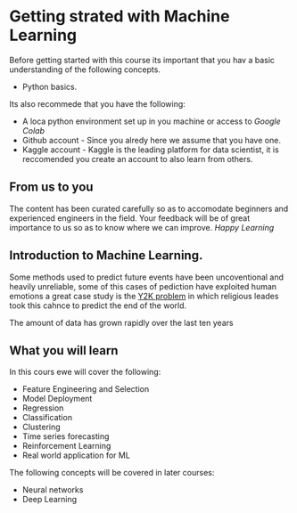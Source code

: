 # Getting strated with Machine Learning

Before getting started with this course its important that you hav a basic understanding of the following concepts.

- Python basics.

Its also recommede that you have the following:

- A loca python environment set up in you machine or access to _Google Colab_
- Github account - Since you alredy here we assume that you have one.
- Kaggle account - Kaggle is the leading platform for data scientist, it is reccomended you create an account to also learn from others.

## From us to you

The content has been curated carefully so as to accomodate beginners and experienced engineers in the field. Your feedback will be of great importance to us so as to know where we can improve. _Happy Learning_

## Introduction to Machine Learning.

Some methods used to predict future events have been uncoventional and heavily unreliable, some of this cases of pediction have exploited human emotions a great case study is the [Y2K problem](https://en.wikipedia.org/wiki/Year_2000_problem) in which religious leades took this cahnce to predict the end of the world.

The amount of data has grown rapidly over the last ten years

## What you will learn

In this cours ewe will cover the following:

- Feature Engineering and Selection
- Model Deployment
- Regression
- Classification
- Clustering
- Time series forecasting
- Reinforcement Learning
- Real world application for ML

The following concepts will be covered in later courses:

- Neural networks
- Deep Learning

